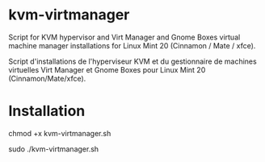 # kvm-virtmanager
Script for KVM hypervisor and Virt Manager and Gnome Boxes virtual machine manager installations for Linux Mint 20 (Cinnamon / Mate / xfce).

Script d'installations de l'hyperviseur KVM et du gestionnaire de machines virtuelles Virt Manager et Gnome Boxes pour Linux Mint 20 (Cinnamon/Mate/xfce).

# Installation
chmod +x kvm-virtmanager.sh

sudo ./kvm-virtmanager.sh
